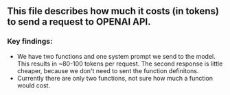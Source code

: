 ## This file describes how much it costs (in tokens) to send a request to OPENAI API.

### Key findings:
- We have two functions and one system prompt we send to the model. This results in ~80-100 tokens per request. The second
response is little cheaper, because we don't need to sent the function definitons. 
- Currently there are only two functions, not sure how much a function would cost.